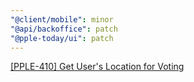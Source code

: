 ```yaml
---
"@client/mobile": minor
"@api/backoffice": patch
"@pple-today/ui": patch
---
```


[[PPLE-410] Get User's Location for Voting](https://linear.app/snts/issue/PPLE-410/get-users-location-for-voting)
